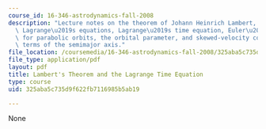 ```yaml
---
course_id: 16-346-astrodynamics-fall-2008
description: "Lecture notes on the theorem of Johann Heinrich Lambert, developing\
  \ Lagrange\u2019s equations, Lagrange\u2019s time equation, Euler\u2019s equation\
  \ for parabolic orbits, the orbital parameter, and skewed-velocity components in\
  \ terms of the semimajor axis."
file_location: /coursemedia/16-346-astrodynamics-fall-2008/325aba5c735d9f622fb7116985b5ab19_lec_09.pdf
file_type: application/pdf
layout: pdf
title: Lambert's Theorem and the Lagrange Time Equation
type: course
uid: 325aba5c735d9f622fb7116985b5ab19

---
```

None